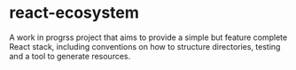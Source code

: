 # react-ecosystem

A work in progrss project that aims to provide a simple but feature complete
React stack, including conventions on how to structure directories, testing
and a tool to generate resources.
